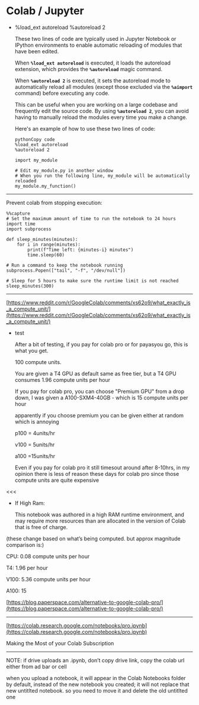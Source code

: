 # Colab / Jupyter

- %load_ext autoreload
%autoreload 2
    
    These two lines of code are typically used in Jupyter Notebook or IPython environments to enable automatic reloading of modules that have been edited.
    
    When **`%load_ext autoreload`** is executed, it loads the autoreload extension, which provides the **`%autoreload`** magic command.
    
    When **`%autoreload 2`** is executed, it sets the autoreload mode to automatically reload all modules (except those excluded via the **`%aimport`** command) before executing any code.
    
    This can be useful when you are working on a large codebase and frequently edit the source code. By using **`%autoreload 2`**, you can avoid having to manually reload the modules every time you make a change.
    
    Here's an example of how to use these two lines of code:
    
    ```
    pythonCopy code
    %load_ext autoreload
    %autoreload 2
    
    import my_module
    
    # Edit my_module.py in another window
    # When you run the following line, my_module will be automatically reloaded
    my_module.my_function()
    
    ```
    

---

Prevent colab from stopping execution:

```
%%capture
# Set the maximum amount of time to run the notebook to 24 hours
import time
import subprocess

def sleep_minutes(minutes):
    for i in range(minutes):
        print(f"Time left: {minutes-i} minutes")
        time.sleep(60)

# Run a command to keep the notebook running
subprocess.Popen(["tail", "-f", "/dev/null"])

# Sleep for 5 hours to make sure the runtime limit is not reached
sleep_minutes(300)
```

---

[https://www.reddit.com/r/GoogleColab/comments/xs62o9/what_exactly_is_a_compute_unit/](https://www.reddit.com/r/GoogleColab/comments/xs62o9/what_exactly_is_a_compute_unit/)

- test
    
    After a bit of testing, if you pay for colab pro or for payasyou go, this is what you get.
    
    100 compute units.
    
    You are given a T4 GPU as default same as free tier, but a T4 GPU consumes 1.96 compute units per hour
    
    If you pay for colab pro, you can choose "Premium GPU" from a drop down, I was given a A100-SXM4-40GB - which is 15 compute units per hour
    
    apparently if you choose premium you can be given either at random which is annoying
    
    p100 = 4units/hr
    
    v100 = 5units/hr
    
    a100 =15units/hr
    
    Even if you pay for colab pro it still timesout around after 8-10hrs, in my opinion there is less of reason these days for colab pro since those compute units are quite expensive
    

<<<

- If High Ram:
    
    This notebook was authored in a high RAM runtime environment, and may require more resources than are allocated in the version of Colab that is free of charge.
    

(these change based on what’s being computed. but approx magnitude comparison is:)

CPU: 0.08 compute units per hour

T4: 1.96 per hour

V100: 5.36 compute units per hour

A100: 15

[https://blog.paperspace.com/alternative-to-google-colab-pro/](https://blog.paperspace.com/alternative-to-google-colab-pro/)

---

[https://colab.research.google.com/notebooks/pro.ipynb](https://colab.research.google.com/notebooks/pro.ipynb)

Making the Most of your Colab Subscription

---

NOTE: if drive uploads an .ipynb, don’t copy drive link, copy the colab url either from ad bar or cell

when you upload a notebook, it will appear in the Colab Notebooks folder by default, instead of the new notebook you created; it will not replace that new untitlted notebook. so you need to move it and delete the old untitlted one
